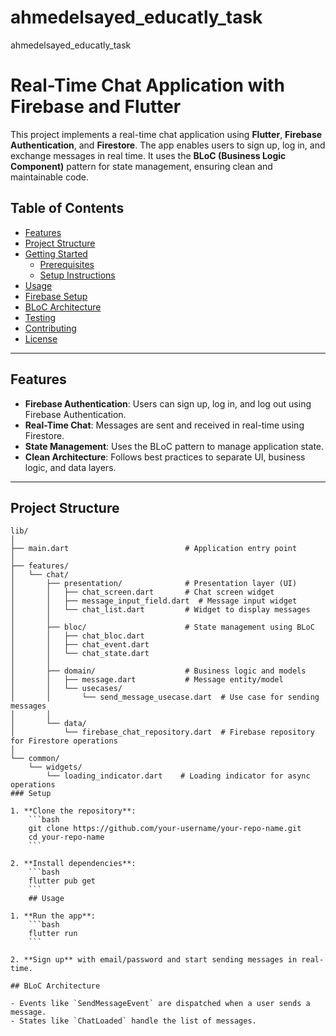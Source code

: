 # ahmedelsayed_educatly_task
 ahmedelsayed_educatly_task
 # Real-Time Chat Application with Firebase and Flutter

This project implements a real-time chat application using **Flutter**, **Firebase Authentication**, and **Firestore**. The app enables users to sign up, log in, and exchange messages in real time. It uses the **BLoC (Business Logic Component)** pattern for state management, ensuring clean and maintainable code.

## Table of Contents
- [Features](#features)
- [Project Structure](#project-structure)
- [Getting Started](#getting-started)
  - [Prerequisites](#prerequisites)
  - [Setup Instructions](#setup-instructions)
- [Usage](#usage)
- [Firebase Setup](#firebase-setup)
- [BLoC Architecture](#bloc-architecture)
- [Testing](#testing)
- [Contributing](#contributing)
- [License](#license)

---

## Features
- **Firebase Authentication**: Users can sign up, log in, and log out using Firebase Authentication.
- **Real-Time Chat**: Messages are sent and received in real-time using Firestore.
- **State Management**: Uses the BLoC pattern to manage application state.
- **Clean Architecture**: Follows best practices to separate UI, business logic, and data layers.

---

## Project Structure

```plaintext
lib/
│
├── main.dart                          # Application entry point
│
├── features/
│   └── chat/
│       ├── presentation/              # Presentation layer (UI)
│       │   ├── chat_screen.dart       # Chat screen widget
│       │   ├── message_input_field.dart  # Message input widget
│       │   └── chat_list.dart         # Widget to display messages
│       │
│       ├── bloc/                      # State management using BLoC
│       │   ├── chat_bloc.dart
│       │   ├── chat_event.dart
│       │   └── chat_state.dart
│       │
│       ├── domain/                    # Business logic and models
│       │   ├── message.dart           # Message entity/model
│       │   └── usecases/
│       │       └── send_message_usecase.dart  # Use case for sending messages
│       │
│       └── data/
│           └── firebase_chat_repository.dart  # Firebase repository for Firestore operations
│
└── common/
    └── widgets/
        └── loading_indicator.dart    # Loading indicator for async operations
### Setup

1. **Clone the repository**:
    ```bash
    git clone https://github.com/your-username/your-repo-name.git
    cd your-repo-name
    ```

2. **Install dependencies**:
    ```bash
    flutter pub get
    ```
    ## Usage

1. **Run the app**:
    ```bash
    flutter run
    ```

2. **Sign up** with email/password and start sending messages in real-time.

## BLoC Architecture

- Events like `SendMessageEvent` are dispatched when a user sends a message.
- States like `ChatLoaded` handle the list of messages.